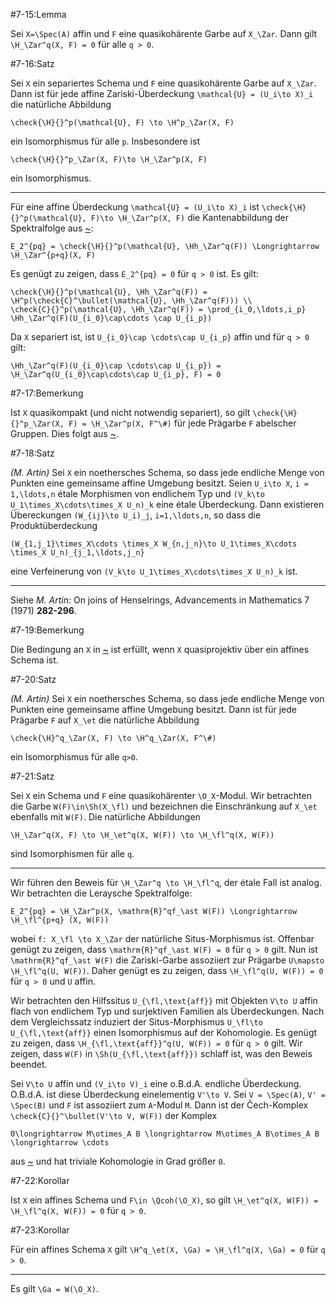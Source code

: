 #7-15:Lemma

Sei `X=\Spec(A)` affin und `F` eine quasikohärente Garbe auf `X_\Zar`. Dann gilt `\H_\Zar^q(X, F) = 0` für alle `q > 0`.

#7-16:Satz

Sei `X` ein separiertes Schema und `F` eine quasikohärente Garbe auf `X_\Zar`. Dann ist für jede affine Zariski-Überdeckung `\mathcal{U} = (U_i\to X)_i` die natürliche Abbildung

    \check{\H}{}^p(\mathcal{U}, F) \to \H^p_\Zar(X, F)

ein Isomorphismus für alle `p`. Insbesondere ist

    \check{\H}{}^p_\Zar(X, F)\to \H_\Zar^p(X, F)

ein Isomorphismus.

---

Für eine affine Überdeckung `\mathcal{U} = (U_i\to X)_i` ist `\check{\H}{}^p(\mathcal{U}, F)\to \H_\Zar^p(X, F)` die Kantenabbildung der Spektralfolge aus [~](#4-5):

    E_2^{pq} = \check{\H}{}^p(\mathcal{U}, \Hh_\Zar^q(F)) \Longrightarrow \H_\Zar^{p+q}(X, F)

Es genügt zu zeigen, dass `E_2^{pq} = 0` für `q > 0` ist. Es gilt:

    \check{\H}{}^p(\mathcal{U}, \Hh_\Zar^q(F)) = \H^p(\check{C}^\bullet(\mathcal{U}, \Hh_\Zar^q(F))) \\
    \check{C}{}^p(\mathcal{U}, \Hh_\Zar^q(F)) = \prod_{i_0,\ldots,i_p} \Hh_\Zar^q(F)(U_{i_0}\cap\cdots \cap U_{i_p})

Da `X` separiert ist, ist `U_{i_0}\cap \cdots\cap U_{i_p}` affin und für `q > 0` gilt:

    \Hh_\Zar^q(F)(U_{i_0}\cap \cdots\cap U_{i_p}) = \H_\Zar^q(U_{i_0}\cap\cdots\cap U_{i_p}, F) = 0

#7-17:Bemerkung

Ist `X` quasikompakt (und nicht notwendig separiert), so gilt `\check{\H}{}^p_\Zar(X, F) = \H_\Zar^p(X, F^\#)` für jede Prägarbe `F` abelscher Gruppen. Dies folgt aus [~](#4-10).

#7-18:Satz

*(M. Artin)* Sei `X` ein noethersches Schema, so dass jede endliche Menge von Punkten eine gemeinsame affine Umgebung besitzt. Seien `U_i\to X`, `i = 1,\ldots,n` étale Morphismen von endlichem Typ und `(V_k\to U_1\times_X\cdots\times_X U_n)_k` eine étale Überdeckung. Dann existieren Übereckungen `(W_{ij}\to U_i)_j`, `i=1,\ldots,n`, so dass die Produktüberdeckung

    (W_{1,j_1}\times_X\cdots \times_X W_{n,j_n}\to U_1\times_X\cdots \times_X U_n)_{j_1,\ldots,j_n}

eine Verfeinerung von `(V_k\to U_1\times_X\cdots\times_X U_n)_k` ist.

---

Siehe *M. Artin:* On joins of Henselrings, Advancements in Mathematics 7 (1971) **282-296**.

#7-19:Bemerkung

Die Bedingung an `X` in [~](#7-18) ist erfüllt, wenn `X` quasiprojektiv über ein affines Schema ist.

#7-20:Satz

*(M. Artin)* Sei `X` ein noethersches Schema, so dass jede endliche Menge von Punkten eine gemeinsame affine Umgebung besitzt. Dann ist für jede Prägarbe `F` auf `X_\et` die natürliche Abbildung

    \check{\H}^q_\Zar(X, F) \to \H^q_\Zar(X, F^\#)

ein Isomorphismus für alle `q>0`.

#7-21:Satz

Sei `X` ein Schema und `F` eine quasikohärenter `\O_X`-Modul. Wir betrachten die Garbe `W(F)\in\Sh(X_\fl)` und bezeichnen die Einschränkung auf `X_\et` ebenfalls mit `W(F)`. Die natürliche Abbildungen

    \H_\Zar^q(X, F) \to \H_\et^q(X, W(F)) \to \H_\fl^q(X, W(F))

sind Isomorphismen für alle `q`.

---

Wir führen den Beweis für `\H_\Zar^q \to \H_\fl^q`, der étale Fall ist analog. Wir betrachten die Leraysche Spektralfolge:

    E_2^{pq} = \H_\Zar^p(X, \mathrm{R}^qf_\ast W(F)) \Longrightarrow \H_\fl^{p+q} (X, W(F))

wobei `f: X_\fl \to X_\Zar` der natürliche Situs-Morphismus ist. Offenbar genügt zu zeigen, dass `\mathrm{R}^qf_\ast W(F) = 0` für `q > 0` gilt. Nun ist `\mathrm{R}^qf_\ast W(F)` die Zariski-Garbe assoziiert zur Prägarbe `U\mapsto \H_\fl^q(U, W(F))`. Daher genügt es zu zeigen, dass `\H_\fl^q(U, W(F)) = 0` für `q > 0` und `U` affin.

Wir betrachten den Hilfssitus `U_{\fl,\text{aff}}` mit Objekten `V\to U` affin flach von endlichem Typ und surjektiven Familien als Überdeckungen. Nach dem Vergleichssatz induziert der Situs-Morphismus `U_\fl\to U_{\fl,\text{aff}}` einen Isomorphismus auf der Kohomologie. Es genügt zu zeigen, dass `\H_{\fl,\text{aff}}^q(U, W(F)) = 0` für `q > 0` gilt. Wir zeigen, dass `W(F)` in `\Sh(U_{\fl,\text{aff}})` schlaff ist, was den Beweis beendet.

Sei `V\to U` affin und `(V_i\to V)_i` eine o.B.d.A. endliche Überdeckung. O.B.d.A. ist diese Überdeckung einelementig `V'\to V`. Sei `V = \Spec(A)`, `V' = \Spec(B)` und `F` ist assoziiert zum `A`-Modul `M`. Dann ist der Čech-Komplex `\check{C}{}^\bullet(V'\to V, W(F))` der Komplex

    0\longrightarrow M\otimes_A B \longrightarrow M\otimes_A B\otimes_A B \longrightarrow \cdots

aus [~](#5-17) und hat triviale Kohomologie in Grad größer `0`.

#7-22:Korollar

Ist `X` ein affines Schema und `F\in \Qcoh(\O_X)`, so gilt `\H_\et^q(X, W(F)) = \H_\fl^q(X, W(F)) = 0` für `q > 0`.

#7-23:Korollar

Für ein affines Schema `X` gilt `\H^q_\et(X, \Ga) = \H_\fl^q(X, \Ga) = 0` für `q > 0`.

---

Es gilt `\Ga = W(\O_X)`.
